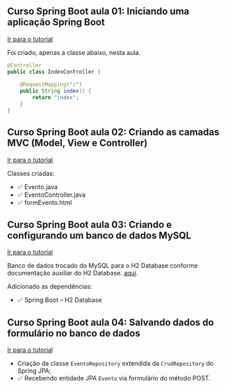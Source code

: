 ## Curso Spring Boot aula 01: Iniciando uma aplicação Spring Boot
<a href="https://www.youtube.com/watch?v=OHn1jLHGptw&list=PL8iIphQOyG-DHLpEx1TPItqJamy08fs1D">Ir para o tutorial</a>

Foi criado, apenas a classe abaixo, nesta aula.

```java
@Controller
public class IndexController {
	
	@RequestMapping("/")
	public String index() {
		return "index";
	}
}

```

## Curso Spring Boot aula 02: Criando as camadas MVC (Model, View e Controller)
<a href="https://www.youtube.com/watch?v=8nw7qeCr1MM&list=PL8iIphQOyG-DHLpEx1TPItqJamy08fs1D&index=2">Ir para o tutorial</a>

Classes criadas:

- :white_check_mark: Evento.java
- :white_check_mark: EventoController.java
- :white_check_mark: formEvento.html

## Curso Spring Boot aula 03: Criando e configurando um banco de dados MySQL
<a href="https://www.youtube.com/watch?v=FHRYijYhJYA&list=PL8iIphQOyG-DHLpEx1TPItqJamy08fs1D&index=3">Ir para o tutorial</a>

Banco de dados trocado do MySQL para o H2 Database conforme documentação auxiliar do H2 Database. [aqui](https://www.geeksforgeeks.org/spring-boot-h2-database/).

Adicionado as dependências:

- :white_check_mark: Spring Boot – H2 Database

## Curso Spring Boot aula 04: Salvando dados do formulário no banco de dados
[Ir para o tutorial](https://www.youtube.com/watch?v=miN5ygzFhtI)

- Criação da classe `EventoRepository` extendida da `CrudRepository` do Spring JPA;
- :white_check_mark: Recebendo entidade JPA `Evento` via formulário do método POST.



